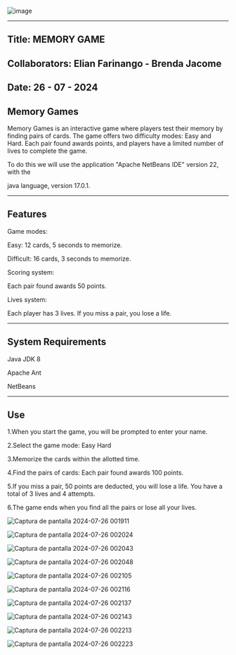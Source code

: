 ![image](https://github.com/user-attachments/assets/185ae7cf-552e-407a-a628-8677a1a9ebfa)



---
Title: MEMORY GAME
---
Collaborators: Elian Farinango - Brenda Jacome
---
Date: 26 - 07 - 2024
---
Memory Games
---
Memory Games is an interactive game where players test their memory by finding pairs of cards. The game offers two difficulty modes: Easy and Hard. Each pair found awards points, and players have a limited number of lives to complete the game.

To do this we will use the application "Apache NetBeans IDE" version 22, with the

java language, version 17.0.1.

---
Features
---
Game modes:

Easy: 12 cards, 5 seconds to memorize.

Difficult: 16 cards, 3 seconds to memorize.

Scoring system:

Each pair found awards 50 points.

Lives system:

Each player has 3 lives. If you miss a pair, you lose a life.

---
System Requirements
---
Java JDK 8

Apache Ant

NetBeans 

---
Use
---
1.When you start the game, you will be prompted to enter your name.

2.Select the game mode:
Easy
Hard

3.Memorize the cards within the allotted time.

4.Find the pairs of cards:
Each pair found awards 100 points.

5.If you miss a pair, 50 points are deducted, you will lose a life. You have a total of 3 lives and 4 attempts.

6.The game ends when you find all the pairs or lose all your lives.





![Captura de pantalla 2024-07-26 001911](https://github.com/user-attachments/assets/6b2eafed-fc40-4e7f-b0c7-6bc60efab544)





![Captura de pantalla 2024-07-26 002024](https://github.com/user-attachments/assets/8d51a32f-ab1d-43a1-9318-710342f661a2)




![Captura de pantalla 2024-07-26 002043](https://github.com/user-attachments/assets/e60065a5-06b6-459e-a68f-8748915cb352)






![Captura de pantalla 2024-07-26 002048](https://github.com/user-attachments/assets/49131f8c-9c47-4894-acc0-63d5064960dd)







![Captura de pantalla 2024-07-26 002105](https://github.com/user-attachments/assets/b9a4e388-ef41-4cc1-b9ff-08b3ed5633d8)







![Captura de pantalla 2024-07-26 002116](https://github.com/user-attachments/assets/2a15ea6d-c697-4515-bdb0-fba8a4c584fb)







![Captura de pantalla 2024-07-26 002137](https://github.com/user-attachments/assets/3d4fa700-e04a-4fea-8395-644e59766367)








![Captura de pantalla 2024-07-26 002143](https://github.com/user-attachments/assets/43c6cf70-3e00-495c-b9f8-f76e322bf1eb)





![Captura de pantalla 2024-07-26 002213](https://github.com/user-attachments/assets/bcd744f5-9aef-409c-97bf-0423ef1c5594)





![Captura de pantalla 2024-07-26 002223](https://github.com/user-attachments/assets/c60fb6a2-ac83-467f-9f41-e88040c60727)






